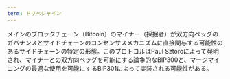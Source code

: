 ```yaml
---
term: ドリベシャイン
---
```

メインのブロックチェーン（Bitcoin）のマイナー（採掘者）が双方向ペッグのガバナンスとサイドチェーンのコンセンサスメカニズムに直接関与する可能性のあるサイドチェーンの特定の形態。このプロトコルはPaul Sztorcによって発明され、マイナーとの双方向ペッグを可能にする論争的なBIP300と、マージマイニングの最適な使用を可能にするBIP301によって実装される可能性がある。